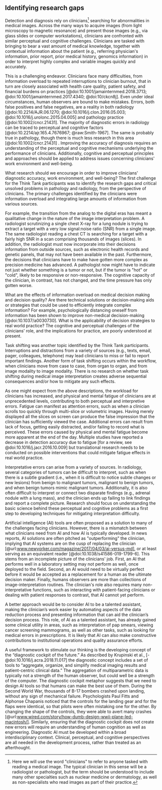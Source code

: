 ## Identifying research gaps

Detection and diagnosis rely on clinicians[^2] searching for abnormalities in medical images.
Across the many ways to acquire images (from light microscopy to magnetic resonance) and present those images (e.g., via glass slides or computer workstations), clinicians are confronted with similar perceptual and cognitive challenges.
Clinicians are tasked with bringing to bear a vast amount of medical knowledge, together with contextual information about the patient (e.g., referring physician's information, prior report, prior medical history, genomics information) in order to interpret highly complex and variable images quickly and accurately.

This is a challenging endeavor.
Clinicians face many difficulties, from information overload to repeated interruptions to clinician burnout, that in turn are closely associated with health care quality, patient safety, and financial burdens on practices [@doi:10.1001/jamainternmed.2018.3713; @doi:10.1001/jamainternmed.2017.4340; @doi:10/ckcn8j].
Even under ideal circumstances, human observers are bound to make mistakes.
Errors, both false positives and false negatives, are a reality in both radiology [@doi:10.2214/AJR.06.1270; @doi:10.1016/j.clon.2016.05.003; @doi:10.1016/j.urolonc.2015.04.005] and pathology practice [@doi:10.1002/cncr.21431].
The majority of diagnostic errors in radiology can be traced to perceptual and cognitive factors [@doi:10.2214/ajr.165.4.7676967; @raw:Smith-1967].
The same is probably true in pathology, though there is much less research in this area [@doi:10.1002/cncr.21431] .
Improving the accuracy of diagnosis requires an understanding of the perceptual and cognitive mechanisms underlying the performance of clinicians.
Additionally, cognitive and perceptual principles and approaches should be applied to address issues concerning clinicians' work environment and well-being.

What research should we encourage in order to improve clinicians' diagnostic accuracy, work environment, and well-being? The first challenge for the Think Tank participants was to identify the research gaps and critical unsolved problems in pathology and radiology, from the perspective of clinicians.
The primary challenges identified by the clinicians were information overload and integrating large amounts of information from various sources.

For example, the transition from the analog to the digital eras has meant a qualitative change in the nature of the image interpretation problem.
A radiologist scrutinizing a single chest X-ray for a lung nodule is trying to extract a target with a very low signal:noise ratio (SNR) from a single image.
The same radiologist reading a chest CT is searching for a target with a fairly high SNR in a scan comprising thousands of images (slices).
In addition, the radiologist must now incorporate into their decisions information from outside sources, such as electronic health records and genetic panels, that may not have been available in the past.
Furthermore, the decisions that clinicians have to make have gotten more complex as precision medicine has advanced.
A pathologist now might have to indicate not just whether something is a tumor or not, but if the tumor is "hot" or "cold", likely to be responsive or non-responsive.
The cognitive capacity of the clinician, in contrast, has not changed, and the time pressure has only gotten worse.

What are the effects of information overload on medical decision making and decision quality? Are there technical solutions or decision-making aids or strategies that could be used to efficiently integrate complex information? For example, psychologically distancing oneself from information has been shown to improve non-medical decision-making [@doi:10.1037/a0030730].
What is the applicability of decision strategies to real world practice? The cognitive and perceptual challenges of the clinicians' role, and the implications for practice, are poorly understood at present.

Task shifting was another topic identified by the Think Tank participants.
Interruptions and distractions from a variety of sources (e.g., texts, email, pager, colleagues, telephone) may lead clinicians to miss or fail to report important findings.
Another form of task shifting occurs within the workflow, when clinicians move from case to case, from organ to organ, and from image modality to image modality.
There is no research on whether task shifting during medical image interpretation creates adverse sequential consequences and/or how to mitigate any such effects.

As one might expect from the above descriptions, the workload for clinicians has increased, and physical and mental fatigue of clinicians are at unprecedented levels, contributing to both perceptual and interpretive errors.
Fatigue can manifest as attention errors, such as when a clinician scrolls too quickly through multi-slice or volumetric images. Having merely displayed all the slices on screen can produce the false impression that the clinician has sufficiently viewed the case.
Additional errors can result from lack of focus, getting easily distracted, and/or failing to record what is perceived.
These errors caused by physical and mental fatigue become more apparent at the end of the day.
Multiple studies have reported a decrease in detection accuracy due to fatigue [for a review, see @doi:10.1016/j.jacr.2016.10.009] but translational research needs to be conducted on possible interventions that could mitigate fatigue effects in real world practice.

Interpretative errors can arise from a variety of sources.
In radiology, several categories of tumors can be difficult to interpret, such as when there is a subtle gradient (i.e., when it is difficult to notice subtle changes or new lesions) from benign to malignant tumors, malignant to benign tumors, and when benign tumors mimic malignant tumors.
Additionally, it is also often difficult to interpret or connect two disparate findings (e.g., adrenal nodule with a lung mass), and the clinician ends up failing to link findings and report a complete picture.
Research should focus on understanding the basic science behind these perceptual and cognitive problems as a first step to developing techniques for mitigating interpretation difficulty.

Artificial intelligence (AI) tools are often proposed as a solution to many of the challenges facing clinicians.
However, there is a mismatch between what clinicians need from AI and how AI is typically developed.
In news reports, AI solutions are often pitched as "outperforming" the clinician, implying that AI systems are on the cusp of replacing the clinician [@url:www.newyorker.com/magazine/2017/04/03/ai-versus-md], or at least serving as an equivalent reader [@doi:10.1038/s41586-019-1799-6].
This stems from an incomplete picture of the clinicians' job.
First, an AI that performs well in a laboratory setting may not perform as well, once deployed to the field.
Second, an AI would need to be virtually perfect before it would be accepted as a replacement for a human as the ultimate decision maker.
Finally, humans observers are more than collections of image-interpretation routines.
The clinician's role also requires many non-interpretative functions, such as interacting with patient-facing clinicians or dealing with patient responses to contrast, that AI cannot yet perform.

A better approach would be to consider AI to be a talented assistant, making the clinician’s work easier by automating aspects of the data reduction process and presenting information that can aid the clinician’s decision process.
This role, of AI as a talented assistant, has already gained some clinical utility in areas, such as interpretation of pap smears, viewing cancer screening mammograms, as well as other tasks, such as looking for medical errors in prescriptions.
It is likely that AI can also make constructive contributions to institutional operations and quality assurance efforts.

A useful framework to stimulate our thinking is the developing concept of the “diagnostic cockpit of the future.” As described by Krupinski et al., [-@doi:10.1016/j.acra.2018.11.017] the diagnostic concept includes a set of tools to “aggregate, organize, and simplify medical imaging results and patient-centric clinical data.”
The aggregation of multiparametric data is typically not a strength of the human observer, but could well be a strength of the computer.
The diagnostic cockpit metaphor suggests that we need to design AI tools so that humans can make the best use of them.
During the Second World War, thousands of B-17 bombers crashed upon landing, without any sign of mechanical failure.
Psychologists Paul Fitts and Alphonse Chapanis noticed that the controls for the landing gear and for the flaps were identical, so that pilots were often mistaking one for the other.
By changing the shape of the controls, they were able to avert many crashes [@url:www.wired.com/story/how-dumb-design-wwii-plane-led-macintosh/].
Similarly, ensuring that the diagnostic cockpit does not create new errors will require an understanding of human cognition as well as engineering.
Diagnostic AI must be developed within a broad interdisciplinary context.
Clinical, perceptual, and cognitive perspectives are all needed in the development process, rather than treated as an afterthought.

[^2]: Here we will use the word "clinicians" to refer to anyone tasked with reading a medical image. The typical clinician in this sense will be a radiologist or pathologist, but the term should be understood to include many other specialties such as nuclear medicine or dermatology, as well as non-specialists who read images as part of their practice.
